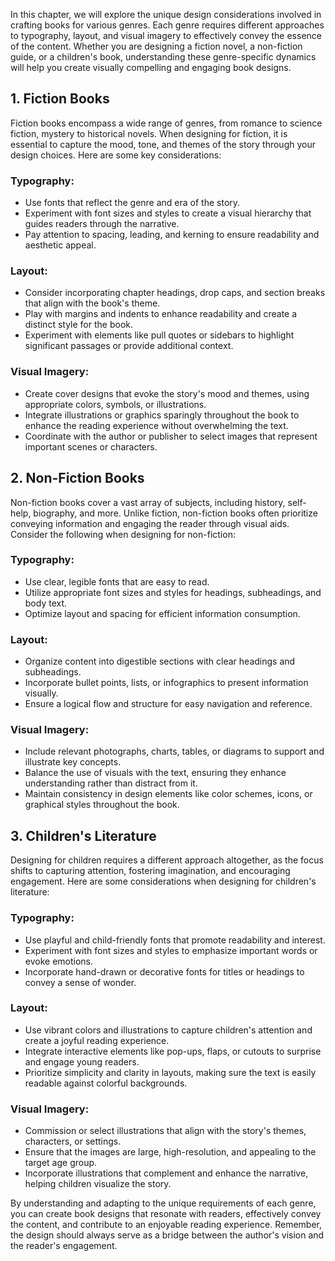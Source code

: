 
In this chapter, we will explore the unique design considerations involved in crafting books for various genres. Each genre requires different approaches to typography, layout, and visual imagery to effectively convey the essence of the content. Whether you are designing a fiction novel, a non-fiction guide, or a children's book, understanding these genre-specific dynamics will help you create visually compelling and engaging book designs.

1\. Fiction Books
----------------

Fiction books encompass a wide range of genres, from romance to science fiction, mystery to historical novels. When designing for fiction, it is essential to capture the mood, tone, and themes of the story through your design choices. Here are some key considerations:

### Typography:

* Use fonts that reflect the genre and era of the story.
* Experiment with font sizes and styles to create a visual hierarchy that guides readers through the narrative.
* Pay attention to spacing, leading, and kerning to ensure readability and aesthetic appeal.

### Layout:

* Consider incorporating chapter headings, drop caps, and section breaks that align with the book's theme.
* Play with margins and indents to enhance readability and create a distinct style for the book.
* Experiment with elements like pull quotes or sidebars to highlight significant passages or provide additional context.

### Visual Imagery:

* Create cover designs that evoke the story's mood and themes, using appropriate colors, symbols, or illustrations.
* Integrate illustrations or graphics sparingly throughout the book to enhance the reading experience without overwhelming the text.
* Coordinate with the author or publisher to select images that represent important scenes or characters.

2\. Non-Fiction Books
--------------------

Non-fiction books cover a vast array of subjects, including history, self-help, biography, and more. Unlike fiction, non-fiction books often prioritize conveying information and engaging the reader through visual aids. Consider the following when designing for non-fiction:

### Typography:

* Use clear, legible fonts that are easy to read.
* Utilize appropriate font sizes and styles for headings, subheadings, and body text.
* Optimize layout and spacing for efficient information consumption.

### Layout:

* Organize content into digestible sections with clear headings and subheadings.
* Incorporate bullet points, lists, or infographics to present information visually.
* Ensure a logical flow and structure for easy navigation and reference.

### Visual Imagery:

* Include relevant photographs, charts, tables, or diagrams to support and illustrate key concepts.
* Balance the use of visuals with the text, ensuring they enhance understanding rather than distract from it.
* Maintain consistency in design elements like color schemes, icons, or graphical styles throughout the book.

3\. Children's Literature
------------------------

Designing for children requires a different approach altogether, as the focus shifts to capturing attention, fostering imagination, and encouraging engagement. Here are some considerations when designing for children's literature:

### Typography:

* Use playful and child-friendly fonts that promote readability and interest.
* Experiment with font sizes and styles to emphasize important words or evoke emotions.
* Incorporate hand-drawn or decorative fonts for titles or headings to convey a sense of wonder.

### Layout:

* Use vibrant colors and illustrations to capture children's attention and create a joyful reading experience.
* Integrate interactive elements like pop-ups, flaps, or cutouts to surprise and engage young readers.
* Prioritize simplicity and clarity in layouts, making sure the text is easily readable against colorful backgrounds.

### Visual Imagery:

* Commission or select illustrations that align with the story's themes, characters, or settings.
* Ensure that the images are large, high-resolution, and appealing to the target age group.
* Incorporate illustrations that complement and enhance the narrative, helping children visualize the story.

By understanding and adapting to the unique requirements of each genre, you can create book designs that resonate with readers, effectively convey the content, and contribute to an enjoyable reading experience. Remember, the design should always serve as a bridge between the author's vision and the reader's engagement.
